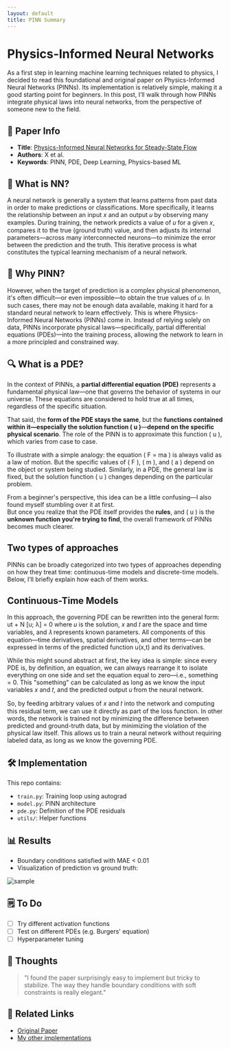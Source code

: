 ```yaml
---
layout: default
title: PINN Summary
---
```


# Physics-Informed Neural Networks

As a first step in learning machine learning techniques related to physics, I decided to read this foundational and original paper on Physics-Informed Neural Networks (PINNs). Its implementation is relatively simple, making it a good starting point for beginners. In this post, I’ll walk through how PINNs integrate physical laws into neural networks, from the perspective of someone new to the field.

## 🔗 Paper Info

- **Title**: [Physics-Informed Neural Networks for Steady-State Flow](https://arxiv.org/abs/xxxx.xxxxx)
- **Authors**: X et al.
- **Keywords**: PINN, PDE, Deep Learning, Physics-based ML

## 🧠 What is NN?
A neural network is generally a system that learns patterns from past data in order to make predictions or classifications. More specifically, it learns the relationship between an input 𝑥 and an output 𝑢 by observing many examples. During training, the network predicts a value of 𝑢 for a given 𝑥, compares it to the true (ground truth) value, and then adjusts its internal parameters—across many interconnected neurons—to minimize the error between the prediction and the truth. This iterative process is what constitutes the typical learning mechanism of a neural network.

## 🧠 Why PINN?
However, when the target of prediction is a complex physical phenomenon, it's often difficult—or even impossible—to obtain the true values of 𝑢. In such cases, there may not be enough data available, making it hard for a standard neural network to learn effectively. This is where Physics-Informed Neural Networks (PINNs) come in. Instead of relying solely on data, PINNs incorporate physical laws—specifically, partial differential equations (PDEs)—into the training process, allowing the network to learn in a more principled and constrained way. 

## 🔍 What is a PDE?

In the context of PINNs, a **partial differential equation (PDE)** represents a fundamental physical law—one that governs the behavior of systems in our universe. These equations are considered to hold true at all times, regardless of the specific situation.

That said, the **form of the PDE stays the same**, but the **functions contained within it—especially the solution function \( u \)**—**depend on the specific physical scenario**. The role of the PINN is to approximate this function \( u \), which varies from case to case.

To illustrate with a simple analogy: the equation \( F = ma \) is always valid as a law of motion. But the specific values of \( F \), \( m \), and \( a \) depend on the object or system being studied. Similarly, in a PDE, the general law is fixed, but the solution function \( u \) changes depending on the particular problem.

From a beginner's perspective, this idea can be a little confusing—I also found myself stumbling over it at first.  
But once you realize that the PDE itself provides the **rules**, and \( u \) is the **unknown function you're trying to find**, the overall framework of PINNs becomes much clearer.

## Two types of approaches
PINNs can be broadly categorized into two types of approaches depending on how they treat time: continuous-time models and discrete-time models.
Below, I’ll briefly explain how each of them works.

## Continuous-Time Models
In this approach, the governing PDE can be rewritten into the general form:
ut + N [u; λ] = 0
where 𝑢 is the solution, 𝑥 and 𝑡 are the space and time variables, and 𝜆 represents known parameters. All components of this equation—time derivatives, spatial derivatives, and other terms—can be expressed in terms of the predicted function u(x,t) and its derivatives.

While this might sound abstract at first, the key idea is simple: since every PDE is, by definition, an equation, we can always rearrange it to isolate everything on one side and set the equation equal to zero—i.e., something = 0. This "something" can be calculated as long as we know the input variables 𝑥 and 𝑡, and the predicted output 𝑢 from the neural network.

So, by feeding arbitrary values of 𝑥 and 𝑡 into the network and computing this residual term, we can use it directly as part of the loss function. In other words, the network is trained not by minimizing the difference between predicted and ground-truth data, but by minimizing the violation of the physical law itself. This allows us to train a neural network without requiring labeled data, as long as we know the governing PDE.

## 🛠️ Implementation

This repo contains:
- `train.py`: Training loop using autograd
- `model.py`: PINN architecture
- `pde.py`: Definition of the PDE residuals
- `utils/`: Helper functions

## 📊 Results

- Boundary conditions satisfied with MAE < 0.01
- Visualization of prediction vs ground truth:

![sample](./assets/pinn_result.png)

## 🗒️ To Do

- [ ] Try different activation functions
- [ ] Test on different PDEs (e.g. Burgers' equation)
- [ ] Hyperparameter tuning

## 💬 Thoughts

> "I found the paper surprisingly easy to implement but tricky to stabilize. The way they handle boundary conditions with soft constraints is really elegant."

## 📎 Related Links

- [Original Paper](https://arxiv.org/abs/xxxx.xxxxx)
- [My other implementations](https://github.com/skato)
